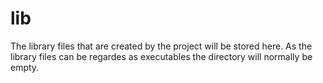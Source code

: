 # lib
The library files that are created by the project will be stored here. As the library files can be regardes as executables the directory will normally be empty.